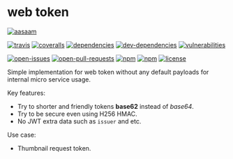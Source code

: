 # web token

[![aasaam](https://flat.badgen.net/badge/aasaam/software%20development%20group/0277bd?labelColor=000000&icon=https%3A%2F%2Fcdn.jsdelivr.net%2Fgh%2Faasaam%2Finformation%2Flogo%2Faasaam.svg)](https://github.com/aasaam)

[![travis](https://flat.badgen.net/travis/aasaam/web-token)](https://travis-ci.org/aasaam/web-token)
[![coveralls](https://flat.badgen.net/coveralls/c/github/aasaam/web-token)](https://coveralls.io/github/aasaam/web-token)
[![dependencies](https://flat.badgen.net/david/dep/aasaam/web-token)](https://david-dm.org/aasaam/web-token)
[![dev-dependencies](https://flat.badgen.net/david/dev/aasaam/web-token)](https://david-dm.org/aasaam/web-token?type=dev)
[![vulnerabilities](https://flat.badgen.net/snyk/aasaam/web-token)](https://snyk.io/test/github/aasaam/web-token)

[![open-issues](https://flat.badgen.net/github/open-issues/aasaam/web-token)](https://github.com/aasaam/web-token/issues)
[![open-pull-requests](https://flat.badgen.net/github/open-prs/aasaam/web-token)](https://github.com/aasaam/web-token/pulls)
[![npm](https://flat.badgen.net/npm/v/@aasaam/web-token)](https://www.npmjs.com/package/@aasaam/web-token)
[![npm](https://flat.badgen.net/npm/types/@aasaam/web-token)](https://www.npmjs.com/package/@aasaam/web-token)
[![license](https://flat.badgen.net/github/license/aasaam/web-token)](./LICENSE)

Simple implementation for web token without any default payloads for internal micro service usage.

Key features:

* Try to shorter and friendly tokens **base62** instead of _base64_.
* Try to be secure even using H256 HMAC.
* No JWT extra data such as `issuer` and etc.

Use case:

* Thumbnail request token.
